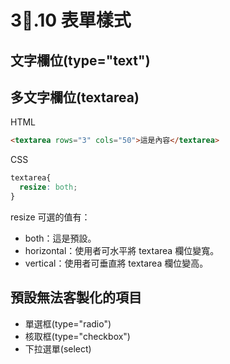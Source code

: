 # 3.10 表單樣式

## 文字欄位\(type="text"\)

## 多文字欄位\(textarea\)

HTML

```html
<textarea rows="3" cols="50">這是內容</textarea>
```

CSS

```css
textarea{
  resize: both;
}
```

resize 可選的值有：

* both：這是預設。
* horizontal：使用者可水平將 textarea 欄位變寬。
* vertical：使用者可垂直將 textarea 欄位變高。

## 預設無法客製化的項目

* 單選框\(type="radio"\)
* 核取框\(type="checkbox"\)
* 下拉選單\(select\)



